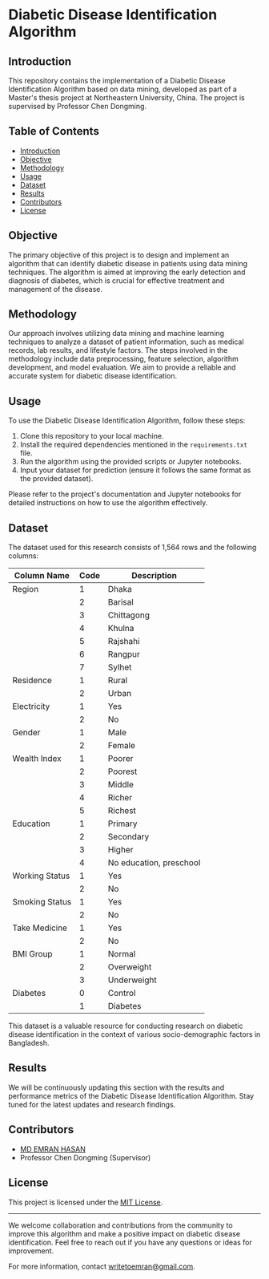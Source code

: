 # Diabetic Disease Identification Algorithm

## Introduction

This repository contains the implementation of a Diabetic Disease Identification Algorithm based on data mining, developed as part of a Master's thesis project at Northeastern University, China. The project is supervised by Professor Chen Dongming.

## Table of Contents

- [Introduction](#introduction)
- [Objective](#objective)
- [Methodology](#methodology)
- [Usage](#usage)
- [Dataset](#dataset)
- [Results](#results)
- [Contributors](#contributors)
- [License](#license)

## Objective

The primary objective of this project is to design and implement an algorithm that can identify diabetic disease in patients using data mining techniques. The algorithm is aimed at improving the early detection and diagnosis of diabetes, which is crucial for effective treatment and management of the disease.

## Methodology

Our approach involves utilizing data mining and machine learning techniques to analyze a dataset of patient information, such as medical records, lab results, and lifestyle factors. The steps involved in the methodology include data preprocessing, feature selection, algorithm development, and model evaluation. We aim to provide a reliable and accurate system for diabetic disease identification.

## Usage

To use the Diabetic Disease Identification Algorithm, follow these steps:

1. Clone this repository to your local machine.
2. Install the required dependencies mentioned in the `requirements.txt` file.
3. Run the algorithm using the provided scripts or Jupyter notebooks.
4. Input your dataset for prediction (ensure it follows the same format as the provided dataset).

Please refer to the project's documentation and Jupyter notebooks for detailed instructions on how to use the algorithm effectively.

## Dataset

The dataset used for this research consists of 1,564 rows and the following columns:

| Column Name       | Code  | Description                                      |
|-------------------|-------|--------------------------------------------------|
| Region            | 1     | Dhaka                                            |
|                   | 2     | Barisal                                          |
|                   | 3     | Chittagong                                       |
|                   | 4     | Khulna                                           |
|                   | 5     | Rajshahi                                         |
|                   | 6     | Rangpur                                          |
|                   | 7     | Sylhet                                           |
| Residence         | 1     | Rural                                            |
|                   | 2     | Urban                                            |
| Electricity       | 1     | Yes                                              |
|                   | 2     | No                                               |
| Gender            | 1     | Male                                             |
|                   | 2     | Female                                           |
| Wealth Index      | 1     | Poorer                                           |
|                   | 2     | Poorest                                          |
|                   | 3     | Middle                                           |
|                   | 4     | Richer                                           |
|                   | 5     | Richest                                          |
| Education         | 1     | Primary                                          |
|                   | 2     | Secondary                                        |
|                   | 3     | Higher                                           |
|                   | 4     | No education, preschool                         |
| Working Status    | 1     | Yes                                              |
|                   | 2     | No                                               |
| Smoking Status    | 1     | Yes                                              |
|                   | 2     | No                                               |
| Take Medicine     | 1     | Yes                                              |
|                   | 2     | No                                               |
| BMI Group         | 1     | Normal                                           |
|                   | 2     | Overweight                                       |
|                   | 3     | Underweight                                      |
| Diabetes          | 0     | Control                                          |
|                   | 1     | Diabetes                                         |

This dataset is a valuable resource for conducting research on diabetic disease identification in the context of various socio-demographic factors in Bangladesh.


## Results

We will be continuously updating this section with the results and performance metrics of the Diabetic Disease Identification Algorithm. Stay tuned for the latest updates and research findings.

## Contributors

- [MD EMRAN HASAN](mailto:writetoemran@gmail.com)
- Professor Chen Dongming (Supervisor)

## License

This project is licensed under the [MIT License](LICENSE).

---

We welcome collaboration and contributions from the community to improve this algorithm and make a positive impact on diabetic disease identification. Feel free to reach out if you have any questions or ideas for improvement.

For more information, contact [writetoemran@gmail.com](mailto:writetoemran@gmail.com).
